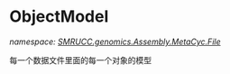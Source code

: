 ﻿# ObjectModel
_namespace: [SMRUCC.genomics.Assembly.MetaCyc.File](./index.md)_

每一个数据文件里面的每一个对象的模型





